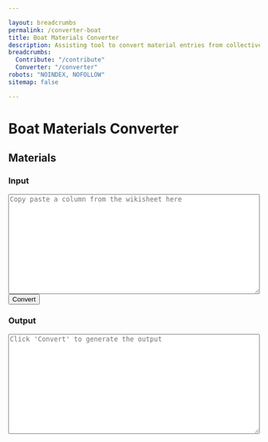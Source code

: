 ```yaml
---

layout: breadcrumbs
permalink: /converter-boat
title: Boat Materials Converter
description: Assisting tool to convert material entries from collective wiki sheets to wiki pages
breadcrumbs:
  Contribute: "/contribute"
  Converter: "/converter"
robots: "NOINDEX, NOFOLLOW"
sitemap: false

---
```


# Boat Materials Converter

<h2 id="bots">Materials</h2>

<div id="autoconverter-materials">
	<h3>Input</h3>
	<textarea id="input-materials" placeholder="Copy paste a column from the wikisheet here"></textarea>
	<button id="convert-materials">Convert</button>
	<h3>Output</h3>
	<textarea id="output-materials" placeholder="Click &#39;Convert&#39; to generate the output"></textarea>
</div>

<style type="text/css">
#autoconverter-materials textarea {
	width: 100%;
	height: 200px;
}
</style>



<script type="text/javascript">
    
var boatMaterialRows = ["contributors","updatedAt","# Wiki page infos","title","name","description","imageUrl","matImageUrl","breadcrumbs","  Boat","# Upgrade Materials","matName","matReqBoatLvl1","matReqBoatLvl2","matReqBoatLvl3","matReqBoatLvl4","matReqBoatLvl5","matReqBoatLvl6","matReqBoatLvl7","matReqBoatLvl8","matReqBoatLvl9","matReqBoatLvl10","matReqBoatLvl11","matReqBoatLvl12","matReqBoatLvl13","matReqBoatLvl14","matReqBoatLvl15","matRarity","matRaritySortOrder","matDescription","matOverview"] ;

function select(s){
    return s.split('__begin__\n')[1].split('\n__end__')[0]
}
function decorate(s){
    return '---\nlayout: boat-material\n'+s+'\n---'
}
	
// Hotfix on top of hot mess because the mobile Sheet app corrupts the clipboard for some reason
// demo: https://cdn.discordapp.com/attachments/923509490307977227/986282674337484881/XRecorder_Edited_14062022_165448.mp4
function fixVal(val){
    if (val.match("''/")){
        val = val.replaceAll("''",'___').replaceAll("'",'').replaceAll('___',"'")
    }
    return val
}
function formatStr(str){
    var i=0;
    return  decorate(
        select(str).replaceAll('"\nhttp', 'http',).split('\n')
            .map(function(line){return line.replaceAll('"','\'')})
            .map(function(val){return boatMaterialRows[i++]+': "'+fixVal(val)+'"'})
            .join('\n').replace(/#.*"_?_?"/g,'\n').replaceAll('__','')
        )
}
function convertFromFields(){
    var input = document.querySelector('#input-materials').value;
    var freeform = input.split('__end__').length > 1 ? input.split('__end__')[1] : '';
    var str = formatStr(input);
    document.querySelector('#output-materials').value = str.replace('breadcrumbs: ""', 'breadcrumbs:')+'\n\n'+freeform.replace(/^\s*"/,'').replace(/"\s*$/,'')+'\n';
}
document.querySelector('#convert-materials').onclick = convertFromFields;

function trimInput(){
    document.querySelector('#input-materials').value = document.querySelector('#input-materials').value.trim();
    console.log(document.querySelector('#input-materials').value.trim())
}
document.querySelector('#input-materials').addEventListener('input', trimInput, false);
</script>


